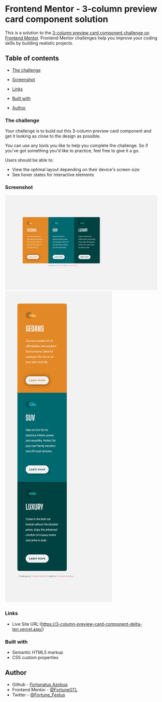 # Frontend Mentor - 3-column preview card component solution

This is a solution to the [3-column preview card component challenge on Frontend Mentor](https://www.frontendmentor.io/challenges/3column-preview-card-component-pH92eAR2-). Frontend Mentor challenges help you improve your coding skills by building realistic projects. 

## Table of contents

  - [The challenge](#the-challenge)
   
  - [Screenshot](#screenshot)
   
  - [Links](#links)
   
  - [Built with](#built-with)
   
  - [Author](#author)


### The challenge
Your challenge is to build out this 3-column preview card component and get it looking as close to the design as possible.

You can use any tools you like to help you complete the challenge. So if you've got something you'd like to practice, feel free to give it a go.

Users should be able to:
- View the optimal layout depending on their device's screen size
- See hover states for interactive elements

### Screenshot

![Desktop view](./images/Desktop-view.png)
![Mobile view](./images/Mobile-view.png)


### Links

- Live Site URL:(https://3-column-preview-card-component-delta-ten.vercel.app/)


### Built with

- Semantic HTML5 markup
- CSS custom properties


## Author

- Github - [Fortunatus Azobua](https://github.com/FortuneGTL)
- Frontend Mentor - [@FortuneGTL](https://www.frontendmentor.io/profile/FortuneGTL)
- Twitter - [@Fortune_Festus](https://www.twitter.com/fortune_festus)
